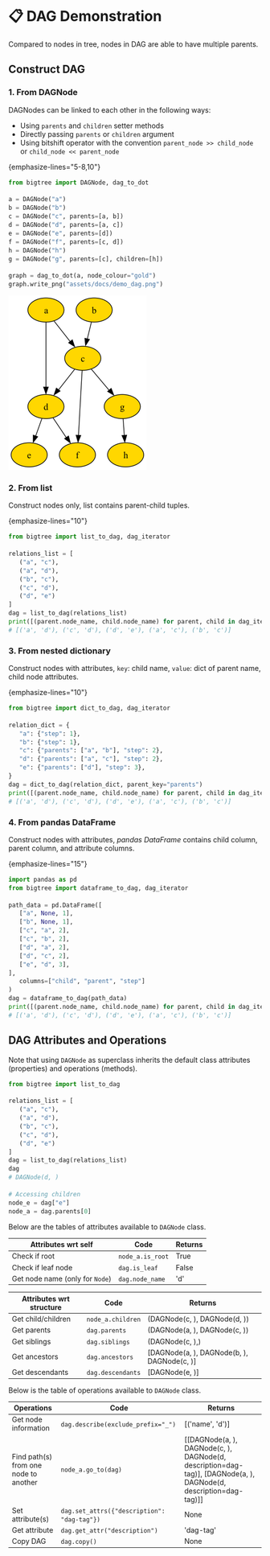 # 📋 DAG Demonstration

Compared to nodes in tree, nodes in DAG are able to have multiple parents.

## Construct DAG

### 1. From DAGNode

DAGNodes can be linked to each other in the following ways:
  - Using `parents` and `children` setter methods
  - Directly passing `parents` or `children` argument
  - Using bitshift operator with the convention `parent_node >> child_node` or `child_node << parent_node`

{emphasize-lines="5-8,10"}
```python
from bigtree import DAGNode, dag_to_dot

a = DAGNode("a")
b = DAGNode("b")
c = DAGNode("c", parents=[a, b])
d = DAGNode("d", parents=[a, c])
e = DAGNode("e", parents=[d])
f = DAGNode("f", parents=[c, d])
h = DAGNode("h")
g = DAGNode("g", parents=[c], children=[h])

graph = dag_to_dot(a, node_colour="gold")
graph.write_png("assets/docs/demo_dag.png")
```

![Sample DAG Output](https://github.com/kayjan/bigtree/raw/master/assets/docs/demo_dag.png)

### 2. From list

Construct nodes only, list contains parent-child tuples.

{emphasize-lines="10"}
```python
from bigtree import list_to_dag, dag_iterator

relations_list = [
   ("a", "c"),
   ("a", "d"),
   ("b", "c"),
   ("c", "d"),
   ("d", "e")
]
dag = list_to_dag(relations_list)
print([(parent.node_name, child.node_name) for parent, child in dag_iterator(dag)])
# [('a', 'd'), ('c', 'd'), ('d', 'e'), ('a', 'c'), ('b', 'c')]
```

### 3. From nested dictionary

Construct nodes with attributes, `key`: child name, `value`: dict of parent name, child node attributes.

{emphasize-lines="10"}
```python
from bigtree import dict_to_dag, dag_iterator

relation_dict = {
   "a": {"step": 1},
   "b": {"step": 1},
   "c": {"parents": ["a", "b"], "step": 2},
   "d": {"parents": ["a", "c"], "step": 2},
   "e": {"parents": ["d"], "step": 3},
}
dag = dict_to_dag(relation_dict, parent_key="parents")
print([(parent.node_name, child.node_name) for parent, child in dag_iterator(dag)])
# [('a', 'd'), ('c', 'd'), ('d', 'e'), ('a', 'c'), ('b', 'c')]
```

### 4. From pandas DataFrame

Construct nodes with attributes, *pandas DataFrame* contains child column, parent column, and attribute columns.

{emphasize-lines="15"}
```python
import pandas as pd
from bigtree import dataframe_to_dag, dag_iterator

path_data = pd.DataFrame([
   ["a", None, 1],
   ["b", None, 1],
   ["c", "a", 2],
   ["c", "b", 2],
   ["d", "a", 2],
   ["d", "c", 2],
   ["e", "d", 3],
],
   columns=["child", "parent", "step"]
)
dag = dataframe_to_dag(path_data)
print([(parent.node_name, child.node_name) for parent, child in dag_iterator(dag)])
# [('a', 'd'), ('c', 'd'), ('d', 'e'), ('a', 'c'), ('b', 'c')]
```

## DAG Attributes and Operations

Note that using `DAGNode` as superclass inherits the default class attributes (properties) and operations (methods).

```python
from bigtree import list_to_dag

relations_list = [
   ("a", "c"),
   ("a", "d"),
   ("b", "c"),
   ("c", "d"),
   ("d", "e")
]
dag = list_to_dag(relations_list)
dag
# DAGNode(d, )

# Accessing children
node_e = dag["e"]
node_a = dag.parents[0]
```

Below are the tables of attributes available to `DAGNode` class.

| Attributes wrt self                  | Code             | Returns |
|--------------------------------------|------------------|---------|
| Check if root                        | `node_a.is_root` | True    |
| Check if leaf node                   | `dag.is_leaf`    | False   |
| Get node name (only for `Node`)      | `dag.node_name`  | 'd'     |

| Attributes wrt structure     | Code                  | Returns                                                              |
|------------------------------|-----------------------|----------------------------------------------------------------------|
| Get child/children           | `node_a.children`     | (DAGNode(c, ), DAGNode(d, ))                                         |
| Get parents                  | `dag.parents`         | (DAGNode(a, ), DAGNode(c, ))                                         |
| Get siblings                 | `dag.siblings`        | (DAGNode(c, ),)                                                      |
| Get ancestors                | `dag.ancestors`       | [DAGNode(a, ), DAGNode(b, ), DAGNode(c, )]                           |
| Get descendants              | `dag.descendants`     | [DAGNode(e, )]                                                       |

Below is the table of operations available to `DAGNode` class.

| Operations                            | Code                                                       | Returns                                                                                                          |
|---------------------------------------|------------------------------------------------------------|------------------------------------------------------------------------------------------------------------------|
| Get node information                  | `dag.describe(exclude_prefix="_")`                         | [('name', 'd')]                                                                                                  |
| Find path(s) from one node to another | `node_a.go_to(dag)`                                        | [[DAGNode(a, ), DAGNode(c, ), DAGNode(d, description=dag-tag)], [DAGNode(a, ), DAGNode(d, description=dag-tag)]] |
| Set attribute(s)                      | `dag.set_attrs({"description": "dag-tag"})`                | None                                                                                                             |
| Get attribute                         | `dag.get_attr("description")`                              | 'dag-tag'                                                                                                        |
| Copy DAG                              | `dag.copy()`                                               | None                                                                                                             |
